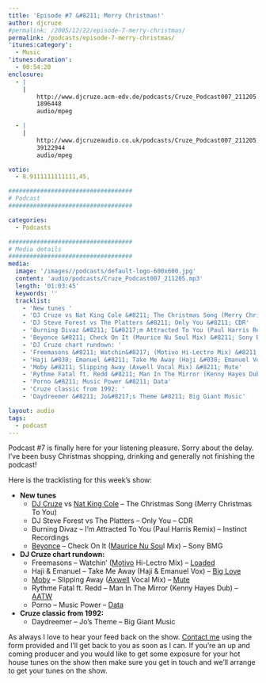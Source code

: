 ```yaml
---
title: 'Episode #7 &#8211; Merry Christmas!'
author: djcruze
#permalink: /2005/12/22/episode-7-merry-christmas/
permalink: /podcasts/episode-7-merry-christmas/
'itunes:category':
  - Music
'itunes:duration':
  - 00:54:20
enclosure:
  - |
    |
        http://www.djcruze.acm-edv.de/podcasts/Cruze_Podcast007_211205.mp3
        1896448
        audio/mpeg

  - |
    |
        http://www.djcruzeaudio.co.uk/podcasts/Cruze_Podcast007_211205.mp3
        39122944
        audio/mpeg

votio:
  - 8.9111111111111,45,

###################################
# Podcast
###################################

categories:
  - Podcasts

###################################
# Media details
###################################
media:
  image: '/images//podcasts/default-logo-600x600.jpg'
  content: 'audio/podcasts/Cruze_Podcast007_211205.mp3'
  length: '01:03:45'
  keywords: ''
  tracklist:
    - 'New tunes '
    - 'DJ Cruze vs Nat King Cole &#8211; The Christmas Song (Merry Christmas To You)'
    - 'DJ Steve Forest vs The Platters &#8211; Only You &#8211; CDR'
    - 'Burning Divaz &#8211; I&#8217;m Attracted To You (Paul Harris Remix) &#8211; Instinct Recordings'
    - 'Beyonce &#8211; Check On It (Maurice Nu Soul Mix) &#8211; Sony BMG'
    - 'DJ Cruze chart rundown: '
    - 'Freemasons &#8211; Watchin&#8217; (Motivo Hi-Lectro Mix) &#8211; Loaded'
    - 'Haji &#038; Emanuel &#8211; Take Me Away (Haji &#038; Emanuel Vox) &#8211; Big Love'
    - 'Moby &#8211; Slipping Away (Axwell Vocal Mix) &#8211; Mute'
    - 'Rythme Fatal ft. Redd &#8211; Man In The Mirror (Kenny Hayes Dub) &#8211; AATW'
    - 'Porno &#8211; Music Power &#8211; Data'
    - 'Cruze classic from 1992: '
    - 'Daydreemer &#8211; Jo&#8217;s Theme &#8211; Big Giant Music'

layout: audio
tags:
  - podcast
---
```


Podcast #7 is finally here for your listening pleasure. Sorry about the delay. I&#8217;ve been busy Christmas shopping, drinking and generally not finishing the podcast!

Here is the tracklisting for this week&#8217;s show:

- **New tunes**
  - [DJ Cruze][3] vs [Nat King Cole][4] &#8211; The Christmas Song (Merry Christmas To You)
  - DJ Steve Forest vs The Platters &#8211; Only You &#8211; CDR
  - Burning Divaz &#8211; I&#8217;m Attracted To You (Paul Harris Remix) &#8211; Instinct Recordings
  - [Beyonce][5] &#8211; Check On It ([Maurice Nu Sou][6]l Mix) &#8211; Sony BMG
- **DJ Cruze chart rundown:**
  - Freemasons &#8211; Watchin&#8217; ([Motivo][7] Hi-Lectro Mix) &#8211; [Loaded][8]
  - Haji &#038; Emanuel &#8211; Take Me Away (Haji &#038; Emanuel Vox) &#8211; [Big Love][9]
  - [Moby][10] &#8211; Slipping Away ([Axwell][11] Vocal Mix) &#8211; [Mute][12]
  - Rythme Fatal ft. Redd &#8211; Man In The Mirror (Kenny Hayes Dub) &#8211; [AATW][13]
  - Porno &#8211; Music Power &#8211; [Data][14]
- **Cruze classic from 1992:**
  - Daydreemer &#8211; Jo&#8217;s Theme &#8211; Big Giant Music

As always I love to hear your feed back on the show. [Contact me][15] using the form provided and I&#8217;ll get back to you as soon as I can. If you&#8217;re an up and coming producer and you would like to get some exposure for your hot house tunes on the show then make sure you get in touch and we&#8217;ll arrange to get your tunes on the show.

[1]: http://www.djcruzeaudio.co.uk/podcasts/Cruze_Podcast007_211205.mp3
[2]: http://www.djcruze.co.uk/cms/podcasts/feed/rss2
[3]: http://www.djcruze.co.uk/
[4]: http://www.nat-king-cole.org/
[5]: http://www.beyonceonline.com/
[6]: http://www.mauricejoshua.com/
[7]: http://www.motivo.it/
[8]: http://www.loadedrecords.com/
[9]: http://www.biglovemusic.co.uk/
[10]: http://www.moby.com/
[11]: http://www.axwell.co.uk/
[12]: http://www.mute.com/
[13]: http://www.aatw.com/
[14]: http://www.ministryofsound.com/music/singles/
[15]: /contact
